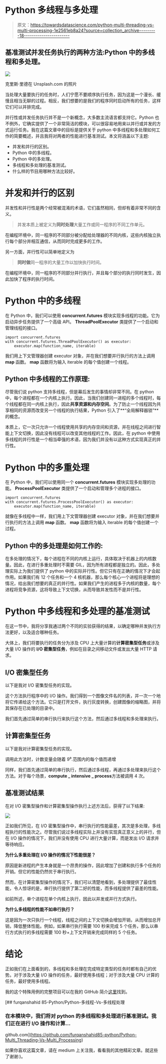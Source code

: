 # Python 多线程与多处理

> 原文：<https://towardsdatascience.com/python-multi-threading-vs-multi-processing-1e2561eb8a24?source=collection_archive---------18----------------------->

## 基准测试并发任务执行的两种方法:Python 中的多线程和多处理。

![](img/53e8416770a69a1cc220e757e5d87926.png)

克里斯·里德在 Unsplash.com 的照片

当处理大量要执行的任务时，人们宁愿不要顺序执行任务，因为这是一个漫长、缓慢且相当无聊的过程。相反，我们想要的是我们的程序同时启动所有的任务，这样它们可以并排完成。

并行性或并发任务执行并不是一个新概念，大多数主流语言都支持它。Python 也不例外，它确实提供了一个非常简洁的模块，可以很容易地用来以并行或并发的方式运行任务。我在这篇文章中的目标是提供关于 python 中多线程和多处理如何工作的简要概述，并且我将对两者的性能进行基准测试。本文将涵盖以下主题:

*   并发和并行的区别。
*   Python 中的多线程。
*   Python 中的多处理。
*   多线程和多处理的基准测试。
*   什么样的节目用哪种方法比较好。

# 并发和并行的区别

并发性和并行性是两个经常被混淆的术语，它们虽然相同，但却有着非常不同的含义。

> 并发本质上被定义为**同时处理**大量工作或同一程序的不同工作单元。

在编程环境中，同一程序的不同部分被分配给处理器的不同内核，这些内核独立执行每个部分并相互通信，从而同时完成更多的工作。

另一方面，并行性可以简单地定义为

> **同时做**同一程序的大量工作以加快执行时间。

在编程环境中，同一程序的不同部分并行执行，并且每个部分的执行同时发生，因此加快了程序的执行时间。

# Python 中的多线程

在 Python 中，我们可以使用 **concurrent.futures** 模块实现多线程的功能。它为启动异步任务提供了一个高级 API。 **ThreadPoolExecutor** 类提供了一个启动和管理线程的接口。

```
import concurrent.futures
with concurrent.futures.ThreadPoolExecutor() as executor:
    executor.map(function_name, iterable)
```

我们用上下文管理器创建 executor 对象，并在我们想要并行执行的方法上调用 **map** 函数。 **map** 函数将为输入 iterable 的每个值创建一个线程。

## Python 中多线程的工作原理:

尽管我们说 python 支持多线程，但是幕后发生的事情却非常不同。在 python 中，每个进程都在一个内核上执行。因此，当我们创建同一进程的多个线程时，每个线程都在同一内核上执行，因此**共享资源和内存空间**。为了防止一个线程因为共享相同的资源而改变另一个线程的执行结果，Python 引入了**“全局解释器锁”**的概念。

本质上，它一次只允许一个线程使用共享的内存空间和资源，并在线程之间进行智能上下文切换，因此没有线程可以改变其他线程的工作。因此，在 python 中使用多线程的并行性是一个相当牵强的术语，因为我们并没有以这种方式实现真正的并行性。

# Python 中的多重处理

在 Python 中，我们可以使用同一个 **concurrent.futures** 模块实现多处理的功能。 **ProcessPoolExecutor** 类提供了一个启动和管理多个进程的接口。

```
import concurrent.futures
with concurrent.futures.ProcessPoolExecutor() as executor:
    executor.map(function_name, iterable)
```

就像在多线程中一样，我们用上下文管理器创建 executor 对象，并在我们想要并行执行的方法上调用 **map** 函数。 **map** 函数将为输入 iterable 的每个值创建一个过程。

## Python 中的多处理是如何工作的:

在多处理的情况下，每个进程在不同的内核上运行，具体取决于机器上的内核数量。因此，在进行多重处理时不需要 GIL，因为所有进程都是独立的。因此，多处理实际上为我们提供了 python 中的实际并行性。但它只有在正确的情况下才会起作用。如果我们有 12 个任务和一个 4 核机器，那么每个核心一个进程将是理想的情况，给出我们想要的真正的并行性。如果我们产生的进程多于内核的数量，每个进程将竞争资源，这将导致上下文切换，从而导致并发性而不是并行性。

# Python 中多线程和多处理的基准测试

在这一节中，我将分享我通过两个不同的实验获得的结果，以确定哪种并发执行方法更好，以及适合哪种任务。

大体上，我们将要执行的任务分为涉及 CPU 上大量计算的**计算密集型任务**或涉及大量 I/O 操作的 **I/O 密集型任务**，例如在目录之间移动文件或发出大量 HTTP 请求。

## I/O 密集型任务

以下是我对 I/O 密集型任务的实现。

这个方法执行程序中的 I/O 操作。我们得到一个图像文件名的列表，并一次一个地将它传递给这个方法。它只是打开文件，执行灰度转换，创建图像的缩略图，并将其保存在已处理的目录中。

我们首先通过简单的串行执行来执行这个方法，然后通过多线程和多处理来执行。

## 计算密集型任务

以下是我对计算密集型任务的实现。

调用此方法时，计数变量会随着 9⁹.范围内的每个值而递增

同样，我们首先通过简单的串行执行，然后通过多线程，再通过多处理来执行这个方法。对于每个场景，**compute _ intensive _ process**方法被调用 4 次。

## 基准测试结果

在对 I/O 密集型操作和计算密集型操作执行上述方法后，获得了以下结果:

![](img/8b83e7107c2d39c0212386b7c4dfba52.png)

正如我们所见，在 I/O 密集型操作中，串行执行的性能最差，其次是多处理，多线程执行的性能次之。尽管我们说过多线程实际上并没有实现真正意义上的并行，但在 I/O 操作的情况下，我们并没有使用 CPU 进行大量计算，而是发出 I/O 请求并等待响应。

**为什么多重处理在 I/O 操作的情况下性能很差？**

原因是新进程的产生本身就是一个昂贵的操作，因此增加了创建和执行多个任务的开销。但它的性能仍然优于串行执行。

然而，在计算密集型操作的情况下，我们可以清楚地看到，多处理提供了最佳性能，令人惊讶的是，串行执行提供了第二好的性能，而多线程提供了最差的性能。

如前所述，单个进程在单个内核上执行，因此以并发或并行方式执行。

**为什么多线程的性能不如串行执行？**

这是因为一次只执行一个线程，线程之间的上下文切换会增加开销，从而增加总开销，降低整体性能。例如，如果串行执行需要 100 秒来完成 5 个任务，那么以串行方式执行的多线程需要 100 秒+上下文开销来完成同样的 5 个任务。

# 结论

正如我们在上面看到的，多线程和多处理在完成特定类型的任务时都有自己的优势。对于涉及大量 I/O 操作的任务，最好使用多线程；对于涉及大量 CPU 计算的任务，最好使用多线程。

我的这个特殊用例的完整项目可以在我的 GitHub 简介[这里](https://github.com/furqanshahid85-python/Python-Multi_Threading-Vs-Multi_Processing)找到。

[](https://github.com/furqanshahid85-python/Python-Multi_Threading-Vs-Multi_Processing) [## furqanshahid 85-Python/Python-多线程-Vs-多线程处理

### 在本模块中，我们将对 python 的多线程和多处理进行基准测试。我们正在进行 I/O 操作和计算…

github.com](https://github.com/furqanshahid85-python/Python-Multi_Threading-Vs-Multi_Processing) 

如果你喜欢这篇文章，请在 medium 上关注我，看看我的其他精彩文章。就这些了谢谢:)。